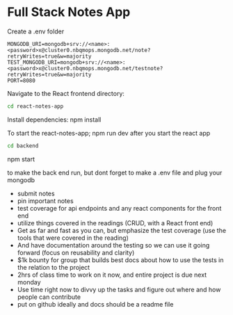 # Full Stack Notes App

Create a .env folder 
```
MONGODB_URI=mongodb+srv://<name>:<password>x@cluster0.nbqmops.mongodb.net/note?retryWrites=true&w=majority
TEST_MONGODB_URI=mongodb+srv://<name>:<password>x@cluster0.nbqmops.mongodb.net/testnote?retryWrites=true&w=majority
PORT=8080
```

Navigate to the React frontend directory:
```bash
cd react-notes-app
```
Install dependencies:
npm install

To start the react-notes-app; npm run dev
after you start the react app 

```bash
cd backend
```
npm start

to make the back end run, but dont forget to make a .env file and plug your mongodb 





- submit notes
- pin important notes
- test coverage for api endpoints and any react components for the front end
- utilize things covered in the readings (CRUD, with a React front end)
- Get as far and fast as you can, but emphasize the test coverage (use the tools that were covered in the reading)
- And have documentation around the testing so we can use it going forward (focus on reusability and clarity)
- $1k bounty for group that builds best docs about how to use the tests in the relation to the project
- 2hrs of class time to work on it now, and entire project is due next monday
- Use time right now to divvy up the tasks and figure out where and how people can contribute
- put on github ideally and docs should be a readme file


